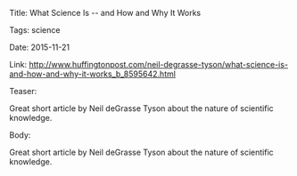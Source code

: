 Title: What Science Is -- and How and Why It Works

Tags: science

Date: 2015-11-21

Link: http://www.huffingtonpost.com/neil-degrasse-tyson/what-science-is-and-how-and-why-it-works_b_8595642.html

Teaser:

Great short article by Neil deGrasse Tyson about the nature of scientific knowledge.

Body:

Great short article by Neil deGrasse Tyson about the nature of scientific knowledge.
